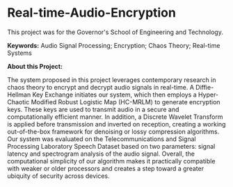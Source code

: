 # Real-time-Audio-Encryption 
This project was for the Governor's School of Engineering and Technology. 

**Keywords:**
Audio Signal Processing; Encryption; Chaos Theory; Real-time Systems

**About this Project:**

The system proposed in this project leverages contemporary research in chaos theory to encrypt and decrypt audio signals in real-time. A Diffie-Hellman Key Exchange initiates our system, which then employs a Hyper-Chaotic Modified Robust Logistic Map (HC-MRLM) to generate encryption keys. These keys are used to transmit audio in a secure and computationally efficient manner. In addition, a Discrete Wavelet Transform is applied before transmission and inverted on reception, creating a working out-of-the-box framework for denoising or lossy compression algorithms. Our system was evaluated on the Telecommunications and Signal Processing Laboratory Speech Dataset based on two parameters: signal latency and spectrogram analysis of the audio signal. Overall, the computational simplicity of our algorithm makes it practically compatible with weaker or older processors and creates a step toward a greater ubiquity of security across devices.
